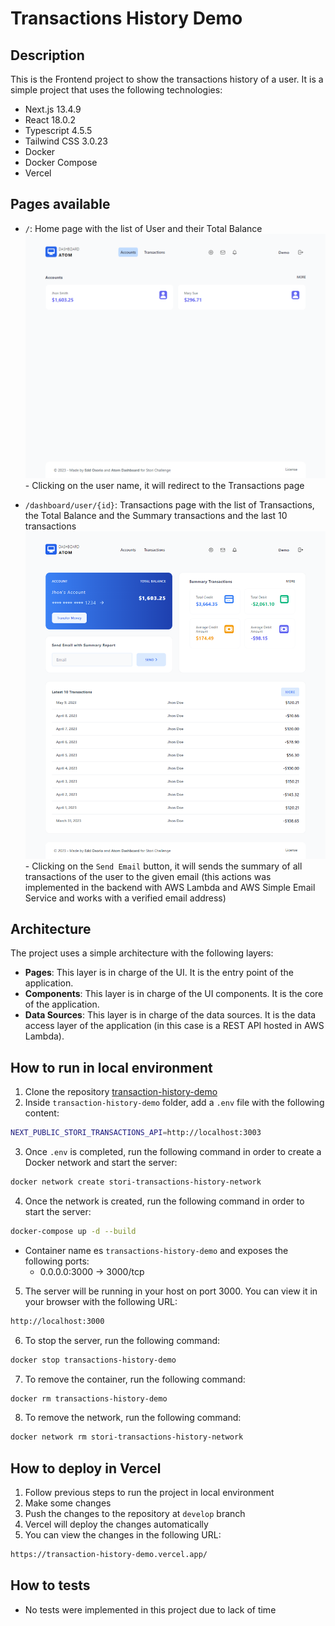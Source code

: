 # Transactions History Demo

## Description

This is the Frontend project to show the transactions history of a user. It is a simple project that uses the following technologies:

-   Next.js 13.4.9
-   React 18.0.2
-   Typescript 4.5.5
-   Tailwind CSS 3.0.23
-   Docker
-   Docker Compose
-   Vercel

## Pages available

-   `/`: Home page with the list of User and their Total Balance
    ![Home page](docs/home-page.png) - Clicking on the user name, it will redirect to the Transactions page

-   `/dashboard/user/{id}`: Transactions page with the list of Transactions, the Total Balance and the Summary transactions and the last 10 transactions
    ![Transactions page](docs/transactions-page.png) - Clicking on the `Send Email` button, it will sends the summary of all transactions of the user to the given email (this actions was implemented in the backend with AWS Lambda and AWS Simple Email Service and works with a verified email address)

## Architecture

The project uses a simple architecture with the following layers:

-   **Pages**: This layer is in charge of the UI. It is the entry point of the application.
-   **Components**: This layer is in charge of the UI components. It is the core of the application.
-   **Data Sources**: This layer is in charge of the data sources. It is the data access layer of the application (in this case is a REST API hosted in AWS Lambda).

## How to run in local environment

1. Clone the repository [transaction-history-demo](https://github.com/dobleub/transaction-history-demo/tree/main)
2. Inside `transaction-history-demo` folder, add a `.env` file with the following content:

```bash
NEXT_PUBLIC_STORI_TRANSACTIONS_API=http://localhost:3003
```

3. Once `.env` is completed, run the following command in order to create a Docker network and start the server:

```bash
docker network create stori-transactions-history-network
```

4. Once the network is created, run the following command in order to start the server:

```bash
docker-compose up -d --build
```

-   Container name es `transactions-history-demo` and exposes the following ports:
    -   0.0.0.0:3000 -> 3000/tcp

5. The server will be running in your host on port 3000. You can view it in your browser with the following URL:

```bash
http://localhost:3000
```

6. To stop the server, run the following command:

```bash
docker stop transactions-history-demo
```

7. To remove the container, run the following command:

```bash
docker rm transactions-history-demo
```

8. To remove the network, run the following command:

```bash
docker network rm stori-transactions-history-network
```

## How to deploy in Vercel

1. Follow previous steps to run the project in local environment
2. Make some changes
3. Push the changes to the repository at `develop` branch
4. Vercel will deploy the changes automatically
5. You can view the changes in the following URL:

```bash
https://transaction-history-demo.vercel.app/
```

## How to tests

-   No tests were implemented in this project due to lack of time
